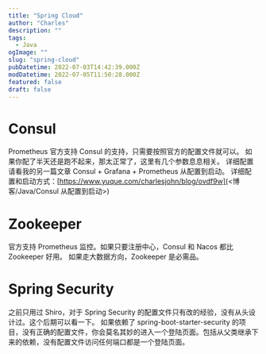 ```yaml
---
title: "Spring Cloud"
author: "Charles"
description: ""
tags:
  - Java
ogImage: ""
slug: "spring-cloud"
pubDatetime: 2022-07-03T14:42:39.000Z
modDatetime: 2022-07-05T11:50:28.000Z
featured: false
draft: false
---
```


# Consul

Prometheus 官方支持 Consul 的支持，只需要按照官方的配置文件就可以。
如果你配了半天还是跑不起来，那太正常了，这里有几个参数息息相关。
详细配置请看我的另一篇文章 Consul + Grafana + Prometheus 从配置到启动。
详细配置和启动方式：[https://www.yuque.com/charlesjohn/blog/ovdf9w](<博客/Java/Consul 从配置到启动>)

# Zookeeper

官方支持 Prometheus 监控。如果只要注册中心，Consul 和 Nacos 都比 Zookeeper 好用。
如果走大数据方向，Zookeeper 是必需品。

# Spring Security

之前只用过 Shiro，对于 Spring Security 的配置文件只有改的经验，没有从头设计过。这个后期可以看一下。
如果依赖了 spring-boot-starter-security 的项目，没有正确的配置文件，你会莫名其妙的进入一个登陆页面。包括从父类继承下来的依赖，没有配置文件访问任何端口都是一个登陆页面。

